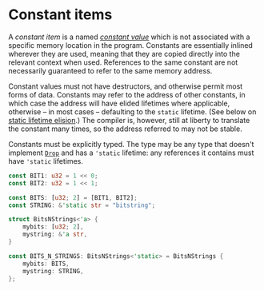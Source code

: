 # Constant items

A *constant item* is a named _[constant value]_ which is not associated with a
specific memory location in the program. Constants are essentially inlined
wherever they are used, meaning that they are copied directly into the relevant
context when used. References to the same constant are not necessarily
guaranteed to refer to the same memory address.

[constant value]: expressions.html#constant-expressions

Constant values must not have destructors, and otherwise permit most forms of
data. Constants may refer to the address of other constants, in which case the
address will have elided lifetimes where applicable, otherwise – in most cases
– defaulting to the `static` lifetime. (See below on [static lifetime
elision].) The compiler is, however, still at liberty to translate the constant
many times, so the address referred to may not be stable.

[static lifetime elision]: items/static-items.html#static-lifetime-elision

Constants must be explicitly typed. The type may be any type that doesn't
implement [`Drop`] and has a `'static` lifetime: any references it contains
must have `'static` lifetimes.

[`Drop`]: the-drop-trait.html

```rust
const BIT1: u32 = 1 << 0;
const BIT2: u32 = 1 << 1;

const BITS: [u32; 2] = [BIT1, BIT2];
const STRING: &'static str = "bitstring";

struct BitsNStrings<'a> {
    mybits: [u32; 2],
    mystring: &'a str,
}

const BITS_N_STRINGS: BitsNStrings<'static> = BitsNStrings {
    mybits: BITS,
    mystring: STRING,
};
```

